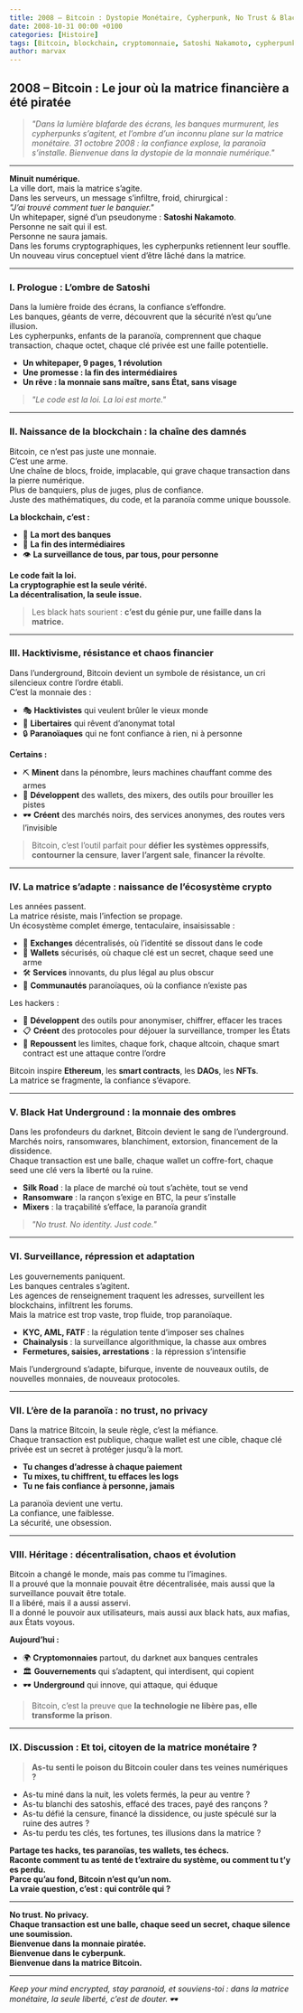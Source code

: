 ```yaml
---
title: 2008 – Bitcoin : Dystopie Monétaire, Cypherpunk, No Trust & Black Hat Underground
date: 2008-10-31 00:00 +0100
categories: [Histoire]
tags: [Bitcoin, blockchain, cryptomonnaie, Satoshi Nakamoto, cypherpunk, hacktivisme, underground, dystopie, cyberpunk, blackhat]
author: marvax
---
```


## 2008 – Bitcoin : Le jour où la matrice financière a été piratée

> *"Dans la lumière blafarde des écrans, les banques murmurent, les cypherpunks s’agitent, et l’ombre d’un inconnu plane sur la matrice monétaire. 31 octobre 2008 : la confiance explose, la paranoïa s’installe. Bienvenue dans la dystopie de la monnaie numérique."*

---

**Minuit numérique.**  
La ville dort, mais la matrice s’agite.  
Dans les serveurs, un message s’infiltre, froid, chirurgical :  
*"J’ai trouvé comment tuer le banquier."*  
Un whitepaper, signé d’un pseudonyme : **Satoshi Nakamoto**.  
Personne ne sait qui il est.  
Personne ne saura jamais.  
Dans les forums cryptographiques, les cypherpunks retiennent leur souffle.  
Un nouveau virus conceptuel vient d’être lâché dans la matrice.

---

### I. Prologue : L’ombre de Satoshi

Dans la lumière froide des écrans, la confiance s’effondre.  
Les banques, géants de verre, découvrent que la sécurité n’est qu’une illusion.  
Les cypherpunks, enfants de la paranoïa, comprennent que chaque transaction, chaque octet, chaque clé privée est une faille potentielle.

- **Un whitepaper, 9 pages, 1 révolution**
- **Une promesse : la fin des intermédiaires**
- **Un rêve : la monnaie sans maître, sans État, sans visage**

> *"Le code est la loi. La loi est morte."*

---

### II. Naissance de la blockchain : la chaîne des damnés

Bitcoin, ce n’est pas juste une monnaie.  
C’est une arme.  
Une chaîne de blocs, froide, implacable, qui grave chaque transaction dans la pierre numérique.  
Plus de banquiers, plus de juges, plus de confiance.  
Juste des mathématiques, du code, et la paranoïa comme unique boussole.

**La blockchain, c’est :**
- 🏦 **La mort des banques**
- 🤝 **La fin des intermédiaires**
- 👁️ **La surveillance de tous, par tous, pour personne**

**Le code fait la loi.**  
**La cryptographie est la seule vérité.**  
**La décentralisation, la seule issue.**

> Les black hats sourient : **c’est du génie pur, une faille dans la matrice.**

---

### III. Hacktivisme, résistance et chaos financier

Dans l’underground, Bitcoin devient un symbole de résistance, un cri silencieux contre l’ordre établi.  
C’est la monnaie des :
- 🎭 **Hacktivistes** qui veulent brûler le vieux monde
- 🗽 **Libertaires** qui rêvent d’anonymat total
- 🔒 **Paranoïaques** qui ne font confiance à rien, ni à personne

**Certains :**
- ⛏️ **Minent** dans la pénombre, leurs machines chauffant comme des armes
- 💼 **Développent** des wallets, des mixers, des outils pour brouiller les pistes
- 🕶️ **Créent** des marchés noirs, des services anonymes, des routes vers l’invisible

> Bitcoin, c’est l’outil parfait pour **défier les systèmes oppressifs**, **contourner la censure**, **laver l’argent sale**, **financer la révolte**.

---

### IV. La matrice s’adapte : naissance de l’écosystème crypto

Les années passent.  
La matrice résiste, mais l’infection se propage.  
Un écosystème complet émerge, tentaculaire, insaisissable :

- 💱 **Exchanges** décentralisés, où l’identité se dissout dans le code
- 💼 **Wallets** sécurisés, où chaque clé est un secret, chaque seed une arme
- 🛠️ **Services** innovants, du plus légal au plus obscur
- 👥 **Communautés** paranoïaques, où la confiance n’existe pas

Les hackers :
- 🔧 **Développent** des outils pour anonymiser, chiffrer, effacer les traces
- 📋 **Créent** des protocoles pour déjouer la surveillance, tromper les États
- 🚀 **Repoussent** les limites, chaque fork, chaque altcoin, chaque smart contract est une attaque contre l’ordre

Bitcoin inspire **Ethereum**, les **smart contracts**, les **DAOs**, les **NFTs**.  
La matrice se fragmente, la confiance s’évapore.

---

### V. Black Hat Underground : la monnaie des ombres

Dans les profondeurs du darknet, Bitcoin devient le sang de l’underground.  
Marchés noirs, ransomwares, blanchiment, extorsion, financement de la dissidence.  
Chaque transaction est une balle, chaque wallet un coffre-fort, chaque seed une clé vers la liberté ou la ruine.

- **Silk Road** : la place de marché où tout s’achète, tout se vend
- **Ransomware** : la rançon s’exige en BTC, la peur s’installe
- **Mixers** : la traçabilité s’efface, la paranoïa grandit

> *"No trust. No identity. Just code."*

---

### VI. Surveillance, répression et adaptation

Les gouvernements paniquent.  
Les banques centrales s’agitent.  
Les agences de renseignement traquent les adresses, surveillent les blockchains, infiltrent les forums.  
Mais la matrice est trop vaste, trop fluide, trop paranoïaque.

- **KYC, AML, FATF** : la régulation tente d’imposer ses chaînes
- **Chainalysis** : la surveillance algorithmique, la chasse aux ombres
- **Fermetures, saisies, arrestations** : la répression s’intensifie

Mais l’underground s’adapte, bifurque, invente de nouveaux outils, de nouvelles monnaies, de nouveaux protocoles.

---

### VII. L’ère de la paranoïa : no trust, no privacy

Dans la matrice Bitcoin, la seule règle, c’est la méfiance.  
Chaque transaction est publique, chaque wallet est une cible, chaque clé privée est un secret à protéger jusqu’à la mort.

- **Tu changes d’adresse à chaque paiement**
- **Tu mixes, tu chiffrent, tu effaces les logs**
- **Tu ne fais confiance à personne, jamais**

La paranoïa devient une vertu.  
La confiance, une faiblesse.  
La sécurité, une obsession.

---

### VIII. Héritage : décentralisation, chaos et évolution

Bitcoin a changé le monde, mais pas comme tu l’imagines.  
Il a prouvé que la monnaie pouvait être décentralisée, mais aussi que la surveillance pouvait être totale.  
Il a libéré, mais il a aussi asservi.  
Il a donné le pouvoir aux utilisateurs, mais aussi aux black hats, aux mafias, aux États voyous.

**Aujourd’hui :**
- 🌍 **Cryptomonnaies** partout, du darknet aux banques centrales
- 🏛️ **Gouvernements** qui s’adaptent, qui interdisent, qui copient
- 🕶️ **Underground** qui innove, qui attaque, qui éduque

> Bitcoin, c’est la preuve que **la technologie ne libère pas, elle transforme la prison**.

---

### IX. Discussion : Et toi, citoyen de la matrice monétaire ?

> **As-tu senti le poison du Bitcoin couler dans tes veines numériques ?**

- As-tu miné dans la nuit, les volets fermés, la peur au ventre ?
- As-tu blanchi des satoshis, effacé des traces, payé des rançons ?
- As-tu défié la censure, financé la dissidence, ou juste spéculé sur la ruine des autres ?
- As-tu perdu tes clés, tes fortunes, tes illusions dans la matrice ?

**Partage tes hacks, tes paranoïas, tes wallets, tes échecs.  
Raconte comment tu as tenté de t’extraire du système, ou comment tu t’y es perdu.  
Parce qu’au fond, Bitcoin n’est qu’un nom.  
La vraie question, c’est : qui contrôle qui ?**

---

**No trust. No privacy.  
Chaque transaction est une balle, chaque seed un secret, chaque silence une soumission.  
Bienvenue dans la monnaie piratée.  
Bienvenue dans le cyberpunk.  
Bienvenue dans la matrice Bitcoin.**

---

*Keep your mind encrypted, stay paranoid, et souviens-toi : dans la matrice monétaire, la seule liberté, c’est de douter.* 🕶️